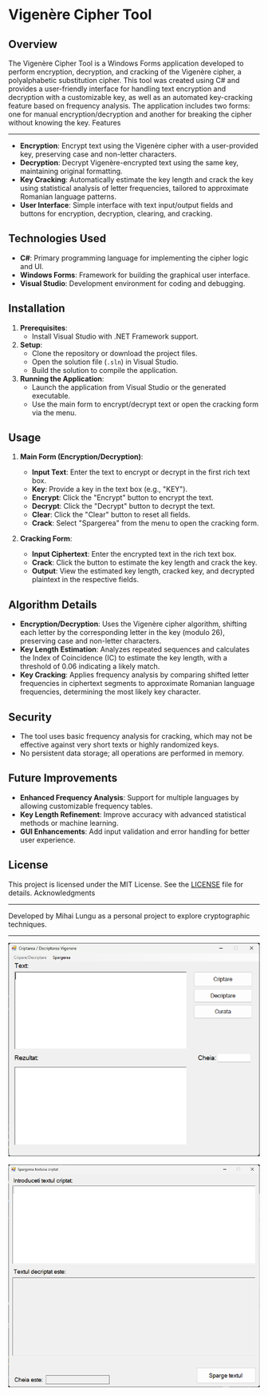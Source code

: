 Vigenère Cipher Tool
====================

Overview
--------

The Vigenère Cipher Tool is a Windows Forms application developed to perform encryption, decryption, and cracking of the Vigenère cipher, a polyalphabetic substitution cipher. This tool was created using C# and provides a user-friendly interface for handling text encryption and decryption with a customizable key, as well as an automated key-cracking feature based on frequency analysis. The application includes two forms: one for manual encryption/decryption and another for breaking the cipher without knowing the key.
Features

--------

* **Encryption**: Encrypt text using the Vigenère cipher with a user-provided key, preserving case and non-letter characters.
* **Decryption**: Decrypt Vigenère-encrypted text using the same key, maintaining original formatting.
* **Key Cracking**: Automatically estimate the key length and crack the key using statistical analysis of letter frequencies, tailored to approximate Romanian language patterns.
* **User Interface**: Simple interface with text input/output fields and buttons for encryption, decryption, clearing, and cracking.

Technologies Used
-----------------

* **C#**: Primary programming language for implementing the cipher logic and UI.
* **Windows Forms**: Framework for building the graphical user interface.
* **Visual Studio**: Development environment for coding and debugging.

Installation
------------

1. **Prerequisites**:
   * Install Visual Studio with .NET Framework support.
2. **Setup**:
   * Clone the repository or download the project files.
   * Open the solution file (`.sln`) in Visual Studio.
   * Build the solution to compile the application.
3. **Running the Application**:
   * Launch the application from Visual Studio or the generated executable.
   * Use the main form to encrypt/decrypt text or open the cracking form via the menu.

Usage
-----

1. **Main Form (Encryption/Decryption)**:
   
   * **Input Text**: Enter the text to encrypt or decrypt in the first rich text box.
   * **Key**: Provide a key in the text box (e.g., "KEY").
   * **Encrypt**: Click the "Encrypt" button to encrypt the text.
   * **Decrypt**: Click the "Decrypt" button to decrypt the text.
   * **Clear**: Click the "Clear" button to reset all fields.
   * **Crack**: Select "Spargerea" from the menu to open the cracking form.

2. **Cracking Form**:
   
   * **Input Ciphertext**: Enter the encrypted text in the rich text box.
   * **Crack**: Click the button to estimate the key length and crack the key.
   * **Output**: View the estimated key length, cracked key, and decrypted plaintext in the respective fields.

Algorithm Details
-----------------

* **Encryption/Decryption**: Uses the Vigenère cipher algorithm, shifting each letter by the corresponding letter in the key (modulo 26), preserving case and non-letter characters.
* **Key Length Estimation**: Analyzes repeated sequences and calculates the Index of Coincidence (IC) to estimate the key length, with a threshold of 0.06 indicating a likely match.
* **Key Cracking**: Applies frequency analysis by comparing shifted letter frequencies in ciphertext segments to approximate Romanian language frequencies, determining the most likely key character.

Security
--------

* The tool uses basic frequency analysis for cracking, which may not be effective against very short texts or highly randomized keys.
* No persistent data storage; all operations are performed in memory.

Future Improvements
-------------------

* **Enhanced Frequency Analysis**: Support for multiple languages by allowing customizable frequency tables.
* **Key Length Refinement**: Improve accuracy with advanced statistical methods or machine learning.
* **GUI Enhancements**: Add input validation and error handling for better user experience.

License
-------

This project is licensed under the MIT License. See the [LICENSE](https://grok.com/LICENSE) file for details.
Acknowledgments

---------------

Developed by Mihai Lungu as a personal project to explore cryptographic techniques.

* * *

![Main Form](photo/form1.png)

![Cracking Form](photo/form2.png)
